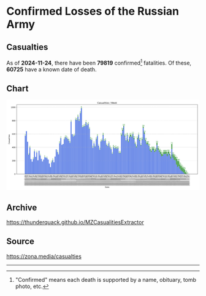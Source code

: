 
# Confirmed Losses of the Russian Army

## Casualties

As of **2024-11-24**, there have been **79819** confirmed[^1] fatalities.
Of these, **60725** have a known date of death.

## Chart

![7-Day Intervals Bar Chart](./docs/7days.svg)

## Archive

https://thunderquack.github.io/MZCasualitiesExtractor

## Source

https://zona.media/casualties

---

[^1]: "Confirmed" means each death is supported by a name, obituary, tomb photo, etc.
